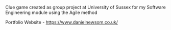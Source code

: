 Clue game created as group project at University of Sussex for my Software Engineering module using the Agile method

Portfolio Website - https://www.danielnewsom.co.uk/
